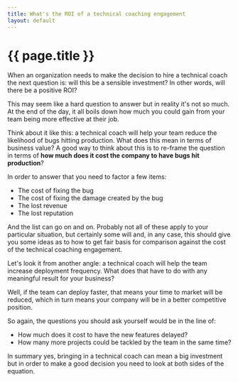 ```yaml
---
title: What's the ROI of a technical coaching engagement
layout: default
---
```


# {{ page.title }}

When an organization needs to make the decision to hire a technical coach the next question is: will this be a sensible investment? In other words, will there be a positive ROI?

This may seem like a hard question to answer but in reality it's not so much. At the end of the day, it all boils down how much you could gain from your team being more effective at their job.

Think about it like this: a technical coach will help your team reduce the likelihood of bugs hitting production. What does this mean in terms of business value? A good way to think about this is to re-frame the question in terms of **how much does it cost the company to have bugs hit production**?

In order to answer that you need to factor a few items:

* The cost of fixing the bug
* The cost of fixing the damage created by the bug
* The lost revenue
* The lost reputation

And the list can go on and on. Probably not all of these apply to your particular situation, but certainly some will and, in any case, this should give you some ideas as to how to get fair basis for comparison against the cost of the technical coaching engagement.

Let's look it from another angle: a technical coach will help the team increase deployment frequency. What does that have to do with any meaningful result for your business?

Well, if the team can deploy faster, that means your time to market will be reduced, which in turn means your company will be in a better competitive position.

So again, the questions you should ask yourself would be in the line of:

* How much does it cost to have the new features delayed?
* How many more projects could be tackled by the team in the same time?

In summary yes, bringing in a technical coach can mean a big investment but in order to make a good decision you need to look at both sides of the equation.
